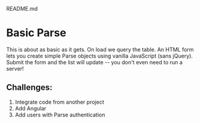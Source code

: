 README.md

# Basic Parse
This is about as basic as it gets. On load we query the table. An HTML form lets you create simple Parse objects using vanilla JavaScript (sans jQuery). Submit the form and the list will update -- you don't even need to run a server!

## Challenges:

1. Integrate code from another project
1. Add Angular
1. Add users with Parse authentication